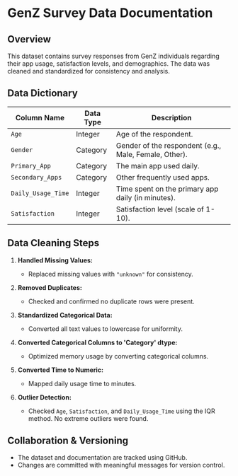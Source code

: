 # GenZ Survey Data Documentation

## Overview

This dataset contains survey responses from GenZ individuals regarding their app usage, satisfaction levels, and demographics. The data was cleaned and standardized for consistency and analysis.

## Data Dictionary

| Column Name        | Data Type | Description                                           |
| ------------------ | --------- | ----------------------------------------------------- |
| `Age`              | Integer   | Age of the respondent.                                |
| `Gender`           | Category  | Gender of the respondent (e.g., Male, Female, Other). |
| `Primary_App`      | Category  | The main app used daily.                              |
| `Secondary_Apps`   | Category  | Other frequently used apps.                           |
| `Daily_Usage_Time` | Integer   | Time spent on the primary app daily (in minutes).     |
| `Satisfaction`     | Integer   | Satisfaction level (scale of 1-10).                   |

## Data Cleaning Steps

1. **Handled Missing Values:**

   - Replaced missing values with `"unknown"` for consistency.

2. **Removed Duplicates:**

   - Checked and confirmed no duplicate rows were present.

3. **Standardized Categorical Data:**

   - Converted all text values to lowercase for uniformity.

4. **Converted Categorical Columns to 'Category' dtype:**

   - Optimized memory usage by converting categorical columns.

5. **Converted Time to Numeric:**

   - Mapped daily usage time to minutes.

6. **Outlier Detection:**
   - Checked `Age`, `Satisfaction`, and `Daily_Usage_Time` using the IQR method. No extreme outliers were found.

## Collaboration & Versioning

- The dataset and documentation are tracked using GitHub.
- Changes are committed with meaningful messages for version control.
